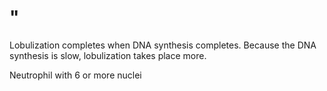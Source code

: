 # "

Lobulization completes when DNA synthesis completes.
Because the DNA synthesis is slow, lobulization takes place more.

Neutrophil with 6 or more nuclei
